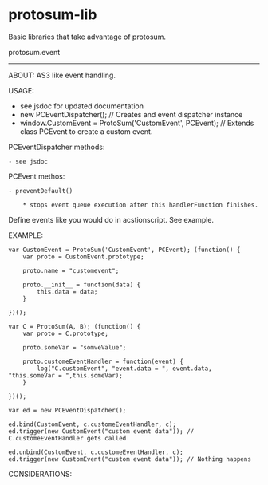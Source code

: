 protosum-lib
=============

Basic libraries that take advantage of protosum.

protosum.event
____________________
ABOUT:
  AS3 like event handling.

USAGE:

  - see jsdoc for updated documentation
  - new PCEventDispatcher(); // Creates and event dispatcher instance
  - window.CustomEvent = ProtoSum('CustomEvent', PCEvent); // Extends class PCEvent to create a custom event.

 PCEventDispatcher methods:

    - see jsdoc

 PCEvent methos:

    - preventDefault()

        * stops event queue execution after this handlerFunction finishes.

  Define events like you would do in acstionscript. See example.


EXAMPLE:

    var CustomEvent = ProtoSum('CustomEvent', PCEvent); (function() {
        var proto = CustomEvent.prototype;

        proto.name = "customevent";

        proto.__init__ = function(data) {
            this.data = data;
        }

    })();

    var C = ProtoSum(A, B); (function() {
        var proto = C.prototype;

        proto.someVar = "somveValue";

        proto.customeEventHandler = function(event) {
            log("C.customEvent", "event.data = ", event.data, "this.someVar = ",this.someVar);
        }

    })();

    var ed = new PCEventDispatcher();

    ed.bind(CustomEvent, c.customeEventHandler, c);
    ed.trigger(new CustomEvent("custom event data")); // C.customeEventHandler gets called

    ed.unbind(CustomEvent, c.customeEventHandler, c);
    ed.trigger(new CustomEvent("custom event data")); // Nothing happens


CONSIDERATIONS: